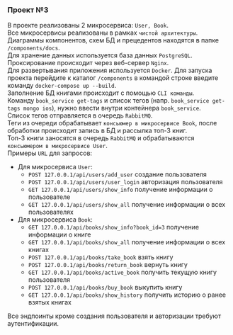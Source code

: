 ### Проект №3 

В проекте реализованы 2 микросервиса: `User, Book`.  
Все микросервисы реализованы в рамках `чистой архитектуры`.  
Диаграммы компонентов, схем БД и прецедентов находятся в папке `/components/docs`.  
Для хранение данных используется база данных `PostgreSQL`.  
Проксирование происходит через веб-сервер  `Nginx`.  
Для развертывания приложения используется `Docker`.
Для запуска проекта перейдите к каталог `/components` в командой строке введите команду `docker-compose up --build`.   
Заполнение БД книгами происходит с помощью `CLI команды`.  
Команду `book_service get-tags` и список тегов (напр. `book_service get-tags mongo ios`), нужно ввести внутри контейнера `book_service`.  
Список тегов отправляется в очередь `RabbitMQ`.   
Теги из очереди обрабатывает `консьюмер в микросервисе Book`, после обработки происходит запись в БД и рассылка топ-3 книг.  
Топ-3 книги заносятся в очередь `RabbitMQ` и обрабатываются `консьюмером в микросервисе User`.  
Примеры `URL` для запросов:
- Для микросервиса `User`:
    - `POST 127.0.0.1/api/users/add_user` создание пользователя
    - `POST 127.0.0.1/api/users/user_login` авторизация пользователя
    - `GET 127.0.0.1/api/users/show_info` получение информации о пользователе
    - `GET 127.0.0.1/api/users/show_all` получение информации о всех пользователях
- Для микросервиса `Book`:
    - `GET 127.0.0.1/api/books/show_info?book_id=3` получение информации о книге
    - `GET 127.0.0.1/api/books/show_all` получение информации о всех книгах
    - `POST 127.0.0.1/api/books/take_book` взять книгу
    - `POST 127.0.0.1/api/books/return_book` вернуть книгу
    - `GET 127.0.0.1/api/books/active_book` получить текущую книгу пользователя
    - `POST 127.0.0.1/api/books/buy_book` выкупить книгу
    - `GET 127.0.0.1/api/books/show_history` получить историю о ранее взятых книгах
  
Все эндпоинты кроме создания пользователя и авторизации требуют аутентификации.  
